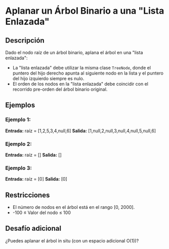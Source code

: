 # Aplanar un Árbol Binario a una "Lista Enlazada"

## Descripción

Dado el nodo raíz de un árbol binario, aplana el árbol en una "lista enlazada":

- La "lista enlazada" debe utilizar la misma clase `TreeNode`, donde el puntero del hijo derecho apunta al siguiente nodo en la lista y el puntero del hijo izquierdo siempre es nulo.
- El orden de los nodos en la "lista enlazada" debe coincidir con el recorrido pre-orden del árbol binario original.

## Ejemplos

### Ejemplo 1:

**Entrada:** raíz = [1,2,5,3,4,null,6]
**Salida:** [1,null,2,null,3,null,4,null,5,null,6]

### Ejemplo 2:

**Entrada:** raíz = []
**Salida:** []

### Ejemplo 3:

**Entrada:** raíz = [0]
**Salida:** [0]

## Restricciones

- El número de nodos en el árbol está en el rango [0, 2000].
- -100 ≤ Valor del nodo ≤ 100

## Desafío adicional

¿Puedes aplanar el árbol in situ (con un espacio adicional O(1))?